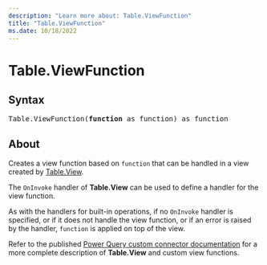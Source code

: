 ```yaml
---
description: "Learn more about: Table.ViewFunction"
title: "Table.ViewFunction"
ms.date: 10/18/2022
---
```

# Table.ViewFunction

## Syntax

<pre>
Table.ViewFunction(<b>function</b> as function) as function
</pre>

## About

Creates a view function based on `function` that can be handled in a view created by [Table.View](/powerquery-m/table-view).

The `OnInvoke` handler of **Table.View** can be used to define a handler for the view function.

As with the handlers for built-in operations, if no `OnInvoke` handler is specified, or if it does not handle the view function, or if an error is raised by the handler, `function` is applied on top of the view.

Refer to the published [Power Query custom connector documentation](/power-query/samples/trippin/10-tableview1/readme#using-tableview) for a more complete description of **Table.View** and custom view functions.

